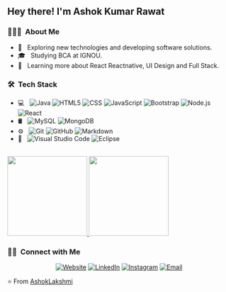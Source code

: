 <h2> Hey there! I'm Ashok Kumar Rawat</h2>

<h3> 👨🏻‍💻 &nbsp;About Me </h3>

- 🤔 &nbsp; Exploring new technologies and developing software solutions.
- 🎓 &nbsp; Studying BCA at IGNOU.
- 🌱 &nbsp; Learning more about React Reactnative, UI Design and Full Stack.

<h3> 🛠 &nbsp;Tech Stack</h3>

- 💻 &nbsp;
  ![Java](https://img.shields.io/badge/-Java-333333?style=flat&logo=Java&logoColor=007396)
  ![HTML5](https://img.shields.io/badge/-HTML5-333333?style=flat&logo=HTML5)
  ![CSS](https://img.shields.io/badge/-CSS-333333?style=flat&logo=CSS3&logoColor=1572B6)
  ![JavaScript](https://img.shields.io/badge/-JavaScript-333333?style=flat&logo=javascript)
  ![Bootstrap](https://img.shields.io/badge/-Bootstrap-333333?style=flat&logo=bootstrap&logoColor=563D7C)
  ![Node.js](https://img.shields.io/badge/-Node.js-333333?style=flat&logo=node.js)
  ![React](https://img.shields.io/badge/-React-333333?style=flat&logo=react)
- 🛢 &nbsp;
  ![MySQL](https://img.shields.io/badge/-MySQL-333333?style=flat&logo=mysql)
  ![MongoDB](https://img.shields.io/badge/-MongoDB-333333?style=flat&logo=mongodb)
- ⚙️ &nbsp;
  ![Git](https://img.shields.io/badge/-Git-333333?style=flat&logo=git)
  ![GitHub](https://img.shields.io/badge/-GitHub-333333?style=flat&logo=github)
  ![Markdown](https://img.shields.io/badge/-Markdown-333333?style=flat&logo=markdown)
- 🔧 &nbsp;
  ![Visual Studio Code](https://img.shields.io/badge/-Visual%20Studio%20Code-333333?style=flat&logo=visual-studio-code&logoColor=007ACC)
  ![Eclipse](https://img.shields.io/badge/-Eclipse-333333?style=flat&logo=eclipse-ide&logoColor=2C2255)

<br/>

<a href="https://github.com/AVS1508">
  <img height="180em" src="https://github-readme-stats.vercel.app/api?username=AshokLakshmi&theme=buefy&show_icons=true" />
  <img height="180em" src="https://github-readme-stats.vercel.app/api/top-langs/?username=AshokLakshmi&theme=buefy&layout=compact" />
</a>

<br/>

<h3> 🤝🏻 &nbsp;Connect with Me </h3>

<p align="center">
<a href="#"><img alt="Website" src="https://img.shields.io/badge/Website--blue?style=flat-square&logo=google-chrome"></a>
<a href="#"><img alt="LinkedIn" src="https://img.shields.io/badge/LinkedIn--blue?style=flat-square&logo=linkedin"></a>
<a href="#"><img alt="Instagram" src="https://img.shields.io/badge/Instagram-__-blue?style=flat-square&logo=instagram"></a>
<a href="1510ashokrawat@gmail.com/"><img alt="Email" src="https://img.shields.io/badge/Email-1510ashokrawat@gmail.com-blue?style=flat-square&logo=gmail"></a>
</p>

⭐️ From [AshokLakshmi](https://github.com/AshokLakshmi)
